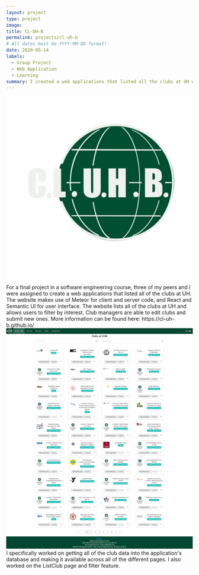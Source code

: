 ```yaml
---
layout: project
type: project
image: 
title: CL-UH-B
permalink: projects/cl-uh-b
# All dates must be YYYY-MM-DD format!
date: 2020-05-14
labels:
  - Group Project 
  - Web Application 
  - Learning
summary: I created a web applications that listed all the clubs at UH with a team for a final project
---
```


<div class="ui large rounded images">
  <img class="ui image" src="../images/cl-uh-b-logo.png">
</div>
For a final project in a software engineering course, three of my peers and I were assigned to create a web applications that listed all of the clubs at UH. The website makes use of Meteor for client and server code, and React and Semantic UI for user interface. The website lists all of the clubs at UH and allows users to filter by interest. Club managers are able to edit clubs and submit new ones. More information can be found here: https://cl-uh-b.github.io/

<div class="ui large rounded images">
  <img class="ui image" src="../images/browse.png">
</div>
I specifically worked on getting all of the club data into the application's database and making it available across all of the different pages. I also worked on the ListClub page and filter feature. 
